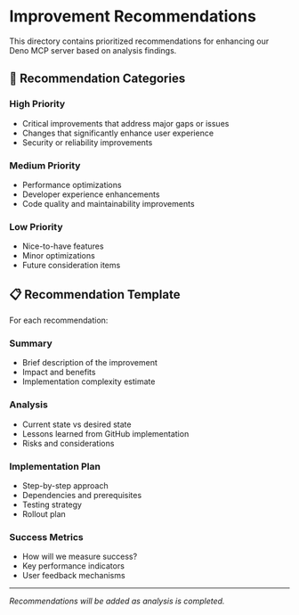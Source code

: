 # Improvement Recommendations

This directory contains prioritized recommendations for enhancing our Deno MCP server based on analysis findings.

## 🎯 Recommendation Categories

### High Priority

- Critical improvements that address major gaps or issues
- Changes that significantly enhance user experience
- Security or reliability improvements

### Medium Priority

- Performance optimizations
- Developer experience enhancements
- Code quality and maintainability improvements

### Low Priority

- Nice-to-have features
- Minor optimizations
- Future consideration items

## 📋 Recommendation Template

For each recommendation:

### Summary

- Brief description of the improvement
- Impact and benefits
- Implementation complexity estimate

### Analysis

- Current state vs desired state
- Lessons learned from GitHub implementation
- Risks and considerations

### Implementation Plan

- Step-by-step approach
- Dependencies and prerequisites
- Testing strategy
- Rollout plan

### Success Metrics

- How will we measure success?
- Key performance indicators
- User feedback mechanisms

---

_Recommendations will be added as analysis is completed._
